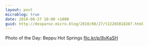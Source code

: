 ```yaml
---
layout: post
microblog: true
date: 2010-08-27 10:00 +1000
guid: http://desparoz.micro.blog/2010/08/27/t22265818287.html
---
```

Photo of the Day: Beppu Hot Springs [flic.kr/p/8vKaSH](http://flic.kr/p/8vKaSH)
